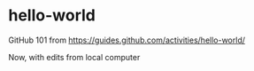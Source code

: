 # hello-world
GitHub 101 from https://guides.github.com/activities/hello-world/

Now, with edits from local computer

